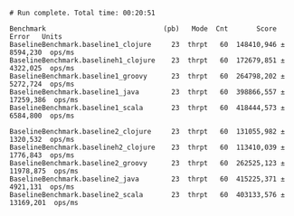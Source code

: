     # Run complete. Total time: 00:20:51

    Benchmark                             (pb)   Mode  Cnt       Score       Error   Units
    BaselineBenchmark.baseline1_clojure     23  thrpt   60  148410,946 ±  8594,230  ops/ms
    BaselineBenchmark.baselineh1_clojure    23  thrpt   60  172679,851 ±  4322,025  ops/ms
    BaselineBenchmark.baseline1_groovy      23  thrpt   60  264798,202 ±  5272,724  ops/ms
    BaselineBenchmark.baseline1_java        23  thrpt   60  398866,557 ± 17259,386  ops/ms
    BaselineBenchmark.baseline1_scala       23  thrpt   60  418444,573 ±  6584,800  ops/ms

    BaselineBenchmark.baseline2_clojure     23  thrpt   60  131055,982 ±  1320,532  ops/ms
    BaselineBenchmark.baselineh2_clojure    23  thrpt   60  113410,039 ±  1776,843  ops/ms
    BaselineBenchmark.baseline2_groovy      23  thrpt   60  262525,123 ± 11978,875  ops/ms
    BaselineBenchmark.baseline2_java        23  thrpt   60  415225,371 ±  4921,131  ops/ms
    BaselineBenchmark.baseline2_scala       23  thrpt   60  403133,576 ± 13169,201  ops/ms
